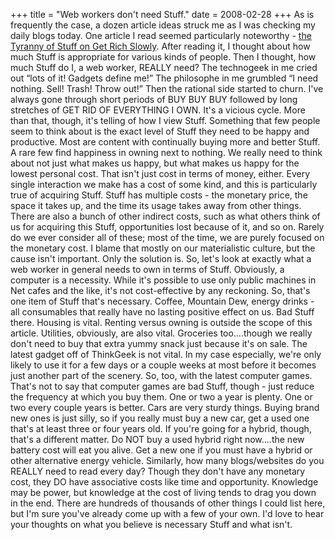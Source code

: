 +++
title = "Web workers don't need Stuff."
date = 2008-02-28
+++
As is frequently the case, a dozen article ideas struck me as I was checking my daily blogs today. One article I read seemed particularly noteworthy - [the Tyranny of Stuff on Get Rich Slowly](http://www.getrichslowly.org/blog/2007/08/10/the-tyranny-of-stuff/). After reading it, I thought about how much Stuff is appropriate for various kinds of people. Then I thought, how much Stuff do I, a web worker, REALLY need? The technogeek in me cried out “lots of it! Gadgets define me!” The philosophe in me grumbled “I need nothing. Sell! Trash! Throw out!” Then the rational side started to churn. I've always gone through short periods of BUY BUY BUY followed by long stretches of GET RID OF EVERYTHING I OWN. It's a vicious cycle. More than that, though, it's telling of how I view Stuff. Something that few people seem to think about is the exact level of Stuff they need to be happy and productive. Most are content with continually buying more and better Stuff. A rare few find happiness in owning next to nothing. We really need to think about not just what makes us happy, but what makes us happy for the lowest personal cost. That isn't just cost in terms of money, either. Every single interaction we make has a cost of some kind, and this is particularly true of acquiring Stuff. Stuff has multiple costs - the monetary price, the space it takes up, and the time its usage takes away from other things. There are also a bunch of other indirect costs, such as what others think of us for acquiring this Stuff, opportunities lost because of it, and so on. Rarely do we ever consider all of these; most of the time, we are purely focused on the monetary cost. I blame that mostly on our materialistic culture, but the cause isn't important. Only the solution is. So, let's look at exactly what a web worker in general needs to own in terms of Stuff. Obviously, a computer is a necessity. While it's possible to use only public machines in Net cafes and the like, it's not cost-effective by any reckoning. So, that's one item of Stuff that's necessary. Coffee, Mountain Dew, energy drinks - all consumables that really have no lasting positive effect on us. Bad Stuff there. Housing is vital. Renting versus owning is outside the scope of this article. Utilities, obviously, are also vital. Groceries too….though we really don't need to buy that extra yummy snack just because it's on sale. The latest gadget off of ThinkGeek is not vital. In my case especially, we're only likely to use it for a few days or a couple weeks at most before it becomes just another part of the scenery. So, too, with the latest computer games. That's not to say that computer games are bad Stuff, though - just reduce the frequency at which you buy them. One or two a year is plenty. One or two every couple years is better. Cars are very sturdy things. Buying brand new ones is just silly, so if you really must buy a new car, get a used one that's at least three or four years old. If you're going for a hybrid, though, that's a different matter. Do NOT buy a used hybrid right now….the new battery cost will eat you alive. Get a new one if you must have a hybrid or other alternative energy vehicle. Similarly, how many blogs/websites do you REALLY need to read every day? Though they don't have any monetary cost, they DO have associative costs like time and opportunity. Knowledge may be power, but knowledge at the cost of living tends to drag you down in the end. There are hundreds of thousands of other things I could list here, but I'm sure you've already come up with a few of your own. I'd love to hear your thoughts on what you believe is necessary Stuff and what isn't.
